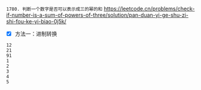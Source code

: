 
`1780. 判断一个数字是否可以表示成三的幂的和` https://leetcode.cn/problems/check-if-number-is-a-sum-of-powers-of-three/solution/pan-duan-yi-ge-shu-zi-shi-fou-ke-yi-biao-0j5k/
- [x] 方法一：进制转换

```
12
21
91
1
2
3
4
5
```

